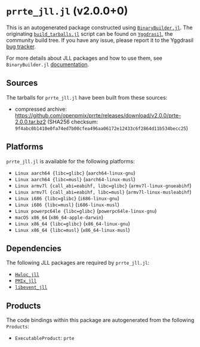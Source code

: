 # `prrte_jll.jl` (v2.0.0+0)

This is an autogenerated package constructed using [`BinaryBuilder.jl`](https://github.com/JuliaPackaging/BinaryBuilder.jl). The originating [`build_tarballs.jl`](https://github.com/JuliaPackaging/Yggdrasil/blob/c1153688f878202d99f2ea9be64c3254e5681142/P/prrte/build_tarballs.jl) script can be found on [`Yggdrasil`](https://github.com/JuliaPackaging/Yggdrasil/), the community build tree.  If you have any issue, please report it to the Yggdrasil [bug tracker](https://github.com/JuliaPackaging/Yggdrasil/issues).

For more details about JLL packages and how to use them, see `BinaryBuilder.jl` [documentation](https://juliapackaging.github.io/BinaryBuilder.jl/dev/jll/).

## Sources

The tarballs for `prrte_jll.jl` have been built from these sources:

* compressed archive: https://github.com/openpmix/prrte/releases/download/v2.0.0/prte-2.0.0.tar.bz2 (SHA256 checksum: `9f4abc0b1410e0fa74ed7b00cfea496aa06172e12433c6f2864d11b534becc25`)

## Platforms

`prrte_jll.jl` is available for the following platforms:

* `Linux aarch64 {libc=glibc}` (`aarch64-linux-gnu`)
* `Linux aarch64 {libc=musl}` (`aarch64-linux-musl`)
* `Linux armv7l {call_abi=eabihf, libc=glibc}` (`armv7l-linux-gnueabihf`)
* `Linux armv7l {call_abi=eabihf, libc=musl}` (`armv7l-linux-musleabihf`)
* `Linux i686 {libc=glibc}` (`i686-linux-gnu`)
* `Linux i686 {libc=musl}` (`i686-linux-musl`)
* `Linux powerpc64le {libc=glibc}` (`powerpc64le-linux-gnu`)
* `macOS x86_64` (`x86_64-apple-darwin`)
* `Linux x86_64 {libc=glibc}` (`x86_64-linux-gnu`)
* `Linux x86_64 {libc=musl}` (`x86_64-linux-musl`)

## Dependencies

The following JLL packages are required by `prrte_jll.jl`:

* [`Hwloc_jll`](https://github.com/JuliaBinaryWrappers/Hwloc_jll.jl)
* [`PMIx_jll`](https://github.com/JuliaBinaryWrappers/PMIx_jll.jl)
* [`libevent_jll`](https://github.com/JuliaBinaryWrappers/libevent_jll.jl)

## Products

The code bindings within this package are autogenerated from the following `Products`:

* `ExecutableProduct`: `prte`
